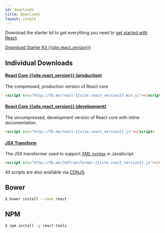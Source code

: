 ```yaml
---
id: downloads
title: Downloads
layout: single
---
```

Download the starter kit to get everything you need to
[get started with React](/react/docs/getting-started.html).

<div class="buttons-unit downloads">
  <a href="/react/downloads/react-{{site.react_version}}.zip" class="button">
    Download Starter Kit {{site.react_version}}
  </a>
</div>

## Individual Downloads

#### <a href="http://fb.me/react-{{site.react_version}}.min.js">React Core {{site.react_version}} (production)</a>
The compressed, production version of React core

```html
<script src="http://fb.me/react-{{site.react_version}}.min.js"></script>
```

#### <a href="http://fb.me/react-{{site.react_version}}.js">React Core {{site.react_version}} (development)</a>
The uncompressed, development version of React core with inline documentation.

```html
<script src="http://fb.me/react-{{site.react_version}}.js"></script>
```

#### <a href="http://fb.me/JSXTransformer-{{site.react_version}}.js">JSX Transform</a>
The JSX transformer used to support [XML syntax](/react/docs/jsx-in-depth.html) in JavaScript.

```html
<script src="http://fb.me/JSXTransformer-{{site.react_version}}.js"></script>
```

All scripts are also available via [CDNJS](http://cdnjs.com/#react).

## Bower

```sh
$ bower install --save react
```

## NPM

```sh
$ npm install -g react-tools
```

